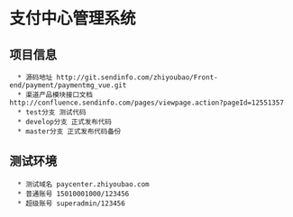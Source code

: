 # 支付中心管理系统

  ## 项目信息
      * 源码地址 http://git.sendinfo.com/zhiyoubao/Front-end/payment/paymentmg_vue.git
      * 渠道产品模块接口文档 http://confluence.sendinfo.com/pages/viewpage.action?pageId=12551357
      * test分支 测试代码
      * develop分支 正式发布代码
      * master分支 正式发布代码备份
      
  ## 测试环境
      * 测试域名 paycenter.zhiyoubao.com
      * 普通账号 15010001000/123456
      * 超级账号 superadmin/123456
     
